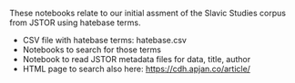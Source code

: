 These notebooks relate to our initial assment of the Slavic Studies corpus from JSTOR using hatebase terms. 

- CSV file with hatebase terms: hatebase.csv 
- Notebooks to search for those terms 
- Notebook to read JSTOR metadata files for data, title, author 
- HTML page to search also here: https://cdh.apjan.co/article/
 
